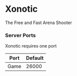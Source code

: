 # Xonotic

The Free and Fast Arena Shooter

### Server Ports
Xonotic requires one port

| Port  | Default |
|-------|---------|
| Game  | 26000   |